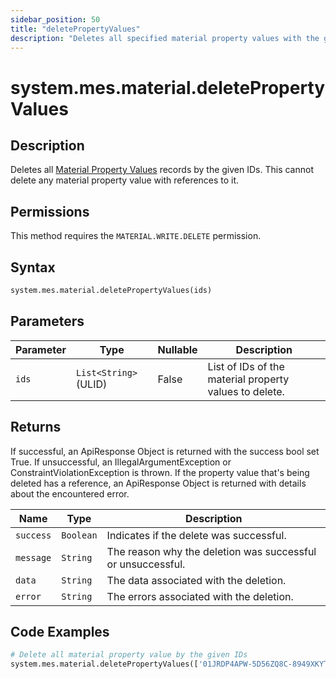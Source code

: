 ```yaml
---
sidebar_position: 50
title: "deletePropertyValues"
description: "Deletes all specified material property values with the given IDs."
---
```


# system.mes.material.deletePropertyValues

## Description

Deletes all [Material Property Values](../../data-model/material-model/material-property-value) records by the given IDs.
This cannot delete any material property value with references to it.


## Permissions

This method requires the `MATERIAL.WRITE.DELETE` permission.

## Syntax

```python
system.mes.material.deletePropertyValues(ids)
```

## Parameters

| Parameter | Type                  | Nullable | Description                                            |
|-----------|-----------------------|----------|--------------------------------------------------------|
| `ids`     | `List<String>` (ULID) | False    | List of IDs of the material property values to delete. |

## Returns

If successful, an ApiResponse Object is returned with the success bool set True. If unsuccessful, an IllegalArgumentException or ConstraintViolationException is thrown.
If the property value that's being deleted has a reference, an ApiResponse Object is returned with details about the encountered error.

| Name      | Type      | Description                                                 |
|-----------|-----------|-------------------------------------------------------------|
| `success` | `Boolean` | Indicates if the delete was successful.                     |
| `message` | `String`  | The reason why the deletion was successful or unsuccessful. |
| `data`    | `String`  | The data associated with the deletion.                      |
| `error`   | `String`  | The errors associated with the deletion.                    |

## Code Examples

```python
# Delete all material property value by the given IDs
system.mes.material.deletePropertyValues(['01JRDP4APW-5D56ZQ8C-8949XKYT','01JRE81R3T-YEV59020-VHK88GPN'])
```
